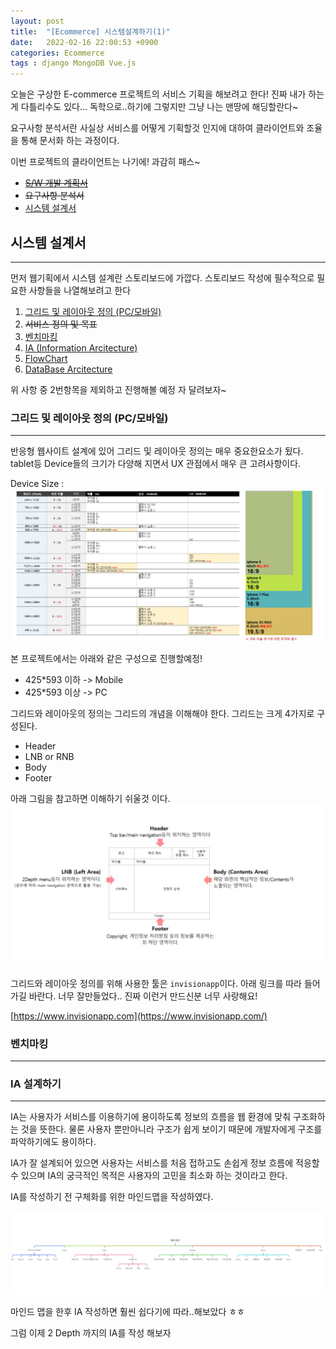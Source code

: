 ```yaml
---
layout: post
title:  "[Ecommerce] 시스템설계하기(1)"
date:   2022-02-16 22:00:53 +0900
categories: Ecommerce
tags : django MongoDB Vue.js
---
```


오늘은 구상한 E-commerce 프로젝트의 서비스 기획을 해보려고 한다!
진짜 내가 하는게 다틀리수도 있다... 독학으로..하기에 
그렇지만 그냥 나는 맨땅에 해딩할란다~

요구사항 분석서란 사실상 서비스를 어떻게 기획할것 인지에 대하여 클라이언트와 조율을 통해 문서화 하는 과정이다.

이번 프로젝트의 클라이언트는 나기에! 과감히 패스~


   * ~~[S/W 개발 계획서](#S/W-개발-계획서-작성)~~
   * ~~요구사항 분석서~~
   * [시스템 설계서](#시스템=설계서)


## 시스템 설계서
---
먼저 웹기획에서 시스템 설계란 스토리보드에 가깝다.
스토리보드 작성에 필수적으로 필요한 사항들을 나열해보려고 한다

   1. [그리드 및 레이아웃 정의 (PC/모바일)](#그리드-및-레이아웃-정의-(PC/모바일))
   2. ~~서비스 정의 및 목표~~
   3. [벤치마킹](#벤치마킹)
   4. [IA (Information Arcitecture)](##IA-설계하기)
   5. [FlowChart](#FlowChart)
   6. [DataBase Arcitecture](#DataBase-Arcitecture)

위 사항 중 2번항목을 제외하고 진행해볼 예정 자 달려보자~

### 그리드 및 레이아웃 정의 (PC/모바일)
---

반응형 웹사이트 설계에 있어 그리드 및 레이아웃 정의는 매우 중요한요소가 됬다. tablet등 Device들의 크기가 다양해 지면서
UX 관점에서 매우 큰 고려사항이다.

Device Size :
![이미지](/assets/images/device_size.jpg)

본 프로젝트에서는 아래와 같은 구성으로 진행할예정! 
  * 425*593 이하 -> Mobile
  * 425*593 이상 -> PC

그리드와 레이아웃의 정의는 그리드의 개념을 이해해야 한다.
그리드는 크게 4가지로 구성된다.

  * Header
  * LNB or RNB
  * Body
  * Footer

아래 그림을 참고하면 이해하기 쉬울것 이다.
![이미지](/assets/images/grid_detail.jpg)

그리드와 레이아웃 정의를 위해 사용한 툴은 `invisionapp`이다.
아래 링크를 따라 들어가길 바란다. 너무 잘만들었다.. 진짜 이런거 만드신분 너무 사랑해요!

[https://www.invisionapp.com](https://www.invisionapp.com/)


### 벤치마킹
---



### IA 설계하기
---
IA는 사용자가 서비스를 이용하기에 용이하도록 정보의 흐름을 웹
환경에 맞춰 구조화하는 것을 뜻한다. 물론 사용자 뿐만아니라 구조가 쉽게 보이기 때문에 개발자에게 구조를 파악하기에도 용이하다.

IA가 잘 설계되어 있으면 사용자는 서비스를 처음 접하고도 손쉽게
정보 흐름에 적응할 수 있으며 IA의 궁극적인 목적은 사용자의 고민을 최소화 하는 것이라고 한다. 


IA를 작성하기 전 구체화를 위한 마인드맵을 작성하였다.

![이미지](/assets/images/ia_topdown.jpg)

마인드 맵을 한후 IA 작성하면 훨씬 쉽다기에 따라..해보았다 ㅎㅎ 

그럼 이제 2 Depth 까지의 IA를 작성 해보자 


